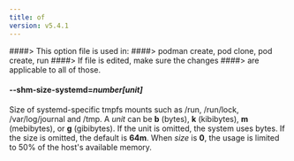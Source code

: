 ```yaml
---
title: of
version: v5.4.1
---
```


####> This option file is used in:
####>   podman create, pod clone, pod create, run
####> If file is edited, make sure the changes
####> are applicable to all of those.
#### **--shm-size-systemd**=*number[unit]*

Size of systemd-specific tmpfs mounts such as /run, /run/lock, /var/log/journal and /tmp.
A _unit_ can be **b** (bytes), **k** (kibibytes), **m** (mebibytes), or **g** (gibibytes).
If the unit is omitted, the system uses bytes. If the size is omitted, the default is **64m**.
When _size_ is **0**, the usage is limited to 50% of the host's available memory.

